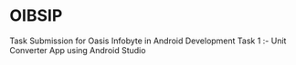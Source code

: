# OIBSIP
Task Submission for Oasis Infobyte in Android Development 
Task 1 :- Unit Converter App using Android Studio 
